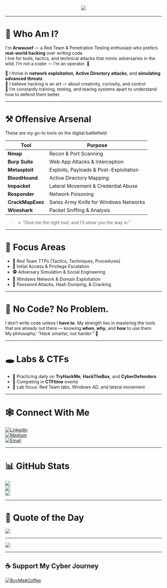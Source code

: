 <h1 align="center">
  <img src="https://readme-typing-svg.herokuapp.com?font=Fira+Code&size=25&duration=3000&pause=1000&color=F71313&center=true&vCenter=true&width=500&lines=Welcome+to+the+Red+Side;I'm+Arwausef;Red+Teamer+%7C+Pentester+%7C+Hacker">
</h1>

---

# 🧨 Who Am I?
I'm **Arwausef** — a Red Team & Penetration Testing enthusiast who prefers **real-world hacking** over writing code.  
I live for tools, tactics, and technical attacks that mimic adversaries in the wild. I’m not a coder — I’m an operator. 🎯

🔹 I thrive in **network exploitation**, **Active Directory attacks**, and **simulating advanced threats**  
🔹 I believe hacking is an art — about creativity, curiosity, and control  
🔹 I’m constantly training, testing, and tearing systems apart to understand how to defend them better  

---

# ⚒️ Offensive Arsenal

These are my go-to tools on the digital battlefield:

| Tool | Purpose |
|------|---------|
| **Nmap** | Recon & Port Scanning |
| **Burp Suite** | Web App Attacks & Interception |
| **Metasploit** | Exploits, Payloads & Post-Exploitation |
| **BloodHound** | Active Directory Mapping |
| **Impacket** | Lateral Movement & Credential Abuse |
| **Responder** | Network Poisoning |
| **CrackMapExec** | Swiss Army Knife for Windows Networks |
| **Wireshark** | Packet Sniffing & Analysis |

> ⚔️ “Give me the right tool, and I’ll show you the way in.”

---

# 🎯 Focus Areas

- 🚨 Red Team TTPs (Tactics, Techniques, Procedures)  
- 🏹 Initial Access & Privilege Escalation  
- 🕵️ Adversary Simulation & Social Engineering  
- 🧪 Windows Network & Domain Exploitation  
- 🔐 Password Attacks, Hash Dumping, & Cracking  

---

# 🔐 No Code? No Problem.

I don’t write code unless I **have to**. My strength lies in mastering the tools that are already out there — knowing **when**, **why**, and **how** to use them.  
My philosophy: *"Hack smarter, not harder."* 🧠

---

# 🕳️ Labs & CTFs

- 🧩 Practicing daily on **TryHackMe**, **HackTheBox**, and **CyberDefenders**  
- 🧠 Competing in **CTFtime** events  
- 🧪 Lab focus: Red Team labs, Windows AD, and lateral movement  

---

# 🕸️ Connect With Me

[![LinkedIn](https://img.shields.io/badge/LinkedIn-%230077B5.svg?style=for-the-badge&logo=linkedin&logoColor=white)](https://www.linkedin.com/in/arwausef)  
[![Medium](https://img.shields.io/badge/Medium-12100E?style=for-the-badge&logo=medium&logoColor=white)](https://medium.com/@arwausef)  
[![Email](https://img.shields.io/badge/Email-D14836?style=for-the-badge&logo=gmail&logoColor=white)](mailto:arwausef@cybermail.com)  

---

# 📊 GitHub Stats

![](https://github-readme-stats.vercel.app/api?username=arwausef&theme=dark&hide_border=true&count_private=false&show_icons=true)  
![](https://streak-stats.demolab.com?user=arwausef&theme=dark&hide_border=true)  
![](https://github-readme-stats.vercel.app/api/top-langs/?username=arwausef&theme=dark&hide_border=true&layout=compact)

---

# 🧠 Quote of the Day

![](https://quotes-github-readme.vercel.app/api?type=horizontal&theme=dark)

---

[![](https://visitcount.itsvg.in/api?id=arwausef&icon=1&color=3)](https://visitcount.itsvg.in)

---

## ☕ Support My Cyber Journey  
[![BuyMeACoffee](https://img.shields.io/badge/Support%20Me-ffdd00?style=for-the-badge&logo=buy-me-a-coffee&logoColor=black)](https://buymeacoffee.com/arwausef)

